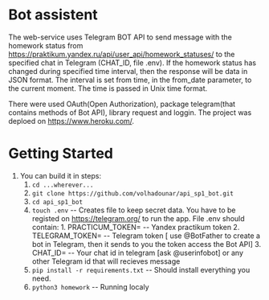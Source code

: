 Bot assistent 
=================================

The web-service uses Telegram BOT API to send message with the homework status from https://praktikum.yandex.ru/api/user_api/homework_statuses/  to the specified chat in Telegram (CHAT_ID, file .env).
If the homework status has changed during specified time interval, then the response will be data in JSON format. The interval is set from time, in the from_date parameter, to the current moment. The time is passed in Unix time format.

There were used OAuth(Open Authorization), package telegram(that contains methods of Bot API), library request and loggin.
The project was deploed on https://www.heroku.com/.

Getting Started
===============

1.  You can build it in steps:
    1.  ``cd ...wherever...``
    2.  ``git clone https://github.com/volhadounar/api_sp1_bot.git``
    3.  ``cd api_sp1_bot``
    4.  ``touch .env`` -- Creates file to keep secret data.
        You have to be registed on https://telegram.org/ to run the app.
        File .env should contain: 
            1. PRACTICUM_TOKEN=    -- Yandex practikum token
            2. TELEGRAM_TOKEN=     -- Telegram token [ use @BotFather to create a bot in Telegram, then it sends to you the token access the Bot API]
            3. CHAT_ID=            -- Your chat id in telegram [ask @userinfobot] or any other Telegram id that will recieves message
    5.  ``pip install -r requirements.txt``  -- Should install everything you need.
    6.  ``python3 homework`` -- Running localy
